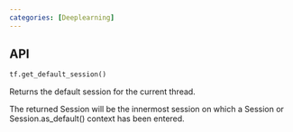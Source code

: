 ```yaml
---
categories: [Deeplearning]
---
```


## API
```python
tf.get_default_session()
```
Returns the default session for the current thread.

The returned Session will be the innermost session on which a Session or
Session.as\_default() context has been entered.
